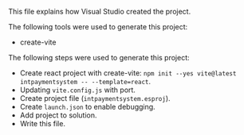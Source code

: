 This file explains how Visual Studio created the project.

The following tools were used to generate this project:
- create-vite

The following steps were used to generate this project:
- Create react project with create-vite: `npm init --yes vite@latest intpaymentsystem -- --template=react`.
- Updating `vite.config.js` with port.
- Create project file (`intpaymentsystem.esproj`).
- Create `launch.json` to enable debugging.
- Add project to solution.
- Write this file.
